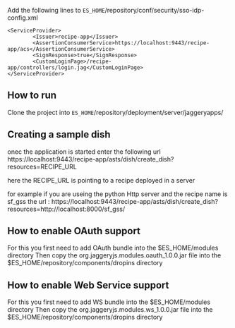 Add the following lines to `ES_HOME`/repository/conf/security/sso-idp-config.xml

    <ServiceProvider>
            <Issuer>recipe-app</Issuer>
            <AssertionConsumerService>https://localhost:9443/recipe-app/acs</AssertionConsumerService>
            <SignResponse>true</SignResponse>
            <CustomLoginPage>/recipe-app/controllers/login.jag</CustomLoginPage>
    </ServiceProvider>
   


How to run
----------
Clone the project into `ES_HOME`/repository/deployment/server/jaggeryapps/


Creating a sample dish
-----------------------
onec the application is started enter the following url 
https://localhost:9443/recipe-app/asts/dish/create_dish?resources=RECIPE_URL

here the RECIPE_URL is pointing to a recipe deployed in a server 

for example if you are useing the python Http server and the recipe name is sf_gss
the url : https://localhost:9443/recipe-app/asts/dish/create_dish?resources=http://localhost:8000/sf_gss/


How to enable OAuth support
-----------------------
For this you first need to add OAuth bundle into the $ES_HOME/modules directory
Then copy the org.jaggeryjs.modules.oauth_1.0.0.jar file into the $ES_HOME/repository/components/dropins directory

How to enable Web Service support
-----------------------
For this you first need to add WS bundle into the $ES_HOME/modules directory
Then copy the org.jaggeryjs.modules.ws_1.0.0.jar file into the $ES_HOME/repository/components/dropins directory

